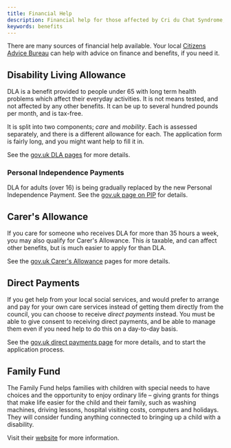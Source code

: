 ```yaml
---
title: Financial Help
description: Financial help for those affected by Cri du Chat Syndrome, and their carers
keywords: benefits
---
```


There are many sources of financial help available. Your local [Citizens Advice Bureau](http://www.citizensadvice.org.uk/) can help with advice on finance and benefits, if you need it.

## Disability Living Allowance

DLA is a benefit provided to people under 65 with long term health problems which affect their everyday activities. It is not means tested, and not affected by any other benefits. It can be up to several hundred pounds per month, and is tax-free.

It is split into two components; *care* and *mobility*. Each is assessed separately, and there is a different allowance for each. The application form is fairly long, and you might want help to fill it in.

See the [gov.uk DLA pages](https://www.gov.uk/dla-disability-living-allowance-benefit) for more details.

### Personal Independence Payments

DLA for adults (over 16) is being gradually replaced by the new Personal Independence Payment. See the [gov.uk page on PIP](https://www.gov.uk/pip) for details.

## Carer's Allowance

If you care for someone who receives DLA for more than 35 hours a week, you may also qualify for Carer's Allowance. This *is* taxable, and can affect other benefits, but is much easier to apply for than DLA.

See the [gov.uk Carer's Allowance](https://www.gov.uk/carers-allowance) pages for more details.

## Direct Payments

If you get help from your local social services, and would prefer to arrange and pay for your own care services instead of getting them directly from the council, you can choose to receive *direct payments* instead. You must be able to give consent to receiving direct payments, and be able to manage them even if you need help to do this on a day-to-day basis. 

See the [gov.uk direct payments page](https://www.gov.uk/apply-direct-payments) for more details, and to start the application process.

## Family Fund

The Family Fund helps families with children with special needs to have choices and the opportunity to enjoy ordinary life – giving grants for things that make life easier for the child and their family, such as washing machines, driving lessons, hospital visiting costs, computers and holidays. They will consider funding anything connected to bringing up a child with a disability. 

Visit their [website](http://www.familyfund.org.uk/) for more information.

